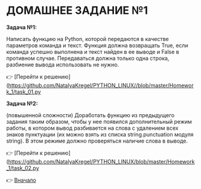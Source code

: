 <a id="return"></a>

# ДОМАШНЕЕ ЗАДАНИЕ №1

**Задача №1:**

Написать функцию на Python, которой передаются в качестве параметров команда и текст.
Функция должна возвращать True, если команда успешно выполнена и текст найден в ее выводе
и False в противном случае. Передаваться должна только одна строка, разбиение вывода использовать не нужно.

:point_right: [Перейти к решению](https://github.com/NatalyaKregel/PYTHON_LINUX//blob/master/Homework_1/task_01.py

**Задача №2:**

(повышенной сложности) 
Доработать функцию из предыдущего задания таким образом,
чтобы у нее появился дополнительный режим работы, в котором вывод разбивается на слова
с удалением всех знаков пунктуации (их можно взять из списка string.punctuation модуля string).
В этом режиме должно проверяться наличие слова в выводе.

:point_right: [Перейти к решению](https://github.com/NatalyaKregel/PYTHON_LINUX/blob/master/Homework_1/task_02.py



:point_right: [Вначало](#return "Вернуться вначало")
